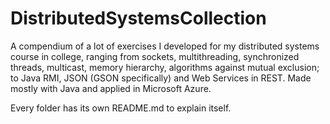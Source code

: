 # DistributedSystemsCollection
A compendium of a lot of exercises I developed for my distributed systems course in college, ranging from sockets, multithreading, synchronized threads, multicast, memory hierarchy, algorithms against mutual exclusion; to Java RMI, JSON (GSON specifically) and Web Services in REST. Made mostly with Java and applied in Microsoft Azure.

Every folder has its own README.md to explain itself.

